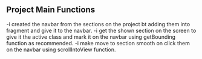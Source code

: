 ## **Project Main Functions**
-i created the navbar from the sections on the project bt adding them into fragment and give it to the navbar.
-i get the shown  section on the screen to give it the active class and mark it on the navbar using getBounding function as recommended.
-i make move to section smooth on click them on the navbar using scrollIntoView function.


















